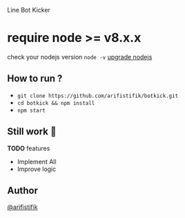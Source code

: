 Line Bot Kicker

# require node >= v8.x.x
check your nodejs version
`node -v`
[upgrade nodejs](https://google.com/)


How to run ?
------
- `git clone https://github.com/arifistifik/botkick.git`
- `cd botkick && npm install`
- `npm start`


Still work :construction_worker:
----
**TODO** features
- Implement All 
- Improve logic

Author
------
[@arifistifik](https://instagram.com/arifistifik)
